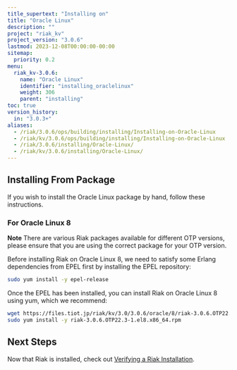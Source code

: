 ```yaml
---
title_supertext: "Installing on"
title: "Oracle Linux"
description: ""
project: "riak_kv"
project_version: "3.0.6"
lastmod: 2023-12-08T00:00:00-00:00
sitemap:
  priority: 0.2
menu:
  riak_kv-3.0.6:
    name: "Oracle Linux"
    identifier: "installing_oraclelinux"
    weight: 306
    parent: "installing"
toc: true
version_history:
  in: "3.0.3+"
aliases:
  - /riak/3.0.6/ops/building/installing/Installing-on-Oracle-Linux
  - /riak/kv/3.0.6/ops/building/installing/Installing-on-Oracle-Linux
  - /riak/3.0.6/installing/Oracle-Linux/
  - /riak/kv/3.0.6/installing/Oracle-Linux/
---
```


[install source index]: {{<baseurl>}}riak/kv/3.0.6/setup/installing/source
[install source erlang]: {{<baseurl>}}riak/kv/3.0.6/setup/installing/source/erlang
[install verify]: {{<baseurl>}}riak/kv/3.0.6/setup/installing/verify

## Installing From Package

If you wish to install the Oracle Linux package by hand, follow these
instructions.

### For Oracle Linux 8

**Note** There are various Riak packages available for different OTP versions, please ensure that you are using the correct package for your OTP version.

Before installing Riak on Oracle Linux 8, we need to satisfy some Erlang dependencies
from EPEL first by installing the EPEL repository:

```bash
sudo yum install -y epel-release
```

Once the EPEL has been installed, you can install Riak on Oracle Linux 8 using yum, which we recommend:

```bash
wget https://files.tiot.jp/riak/kv/3.0/3.0.6/oracle/8/riak-3.0.6.OTP22.3-1.el8.x86_64.rpm
sudo yum install -y riak-3.0.6.OTP22.3-1.el8.x86_64.rpm
```

## Next Steps

Now that Riak is installed, check out [Verifying a Riak Installation][install verify].

